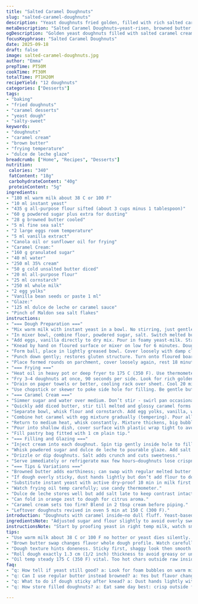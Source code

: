 ```yaml
---
title: "Salted Caramel Doughnuts"
slug: "salted-caramel-doughnuts"
description: "Yeast doughnuts fried golden, filled with rich salted caramel cream, topped with dulce de leche glaze. Uses warm milk proofed with yeast for tender bites. Caramel cream thickened with flour and cornstarch for stability. Dulce de leche glaze spiked with Maldon salt adds crunch and contrast. Frying temp critical to keep edges crisp, insides soft. Dough doubles, rested twice; frying quick, dough puffs. Classic flavors with a subtle twist—brown butter replaces half butter for nutty undertone."
metaDescription: "Salted Caramel Doughnuts—yeast-risen, browned butter notes, rich caramel cream filling with Maldon salt-crunch. Twice-risen dough, frying temp critical for crisp soft bites."
ogDescription: "Golden yeast doughnuts filled with salted caramel cream, topped with crunchy Maldon salt glaze. Careful fry temp keeps edges crisp yet soft inside; brown butter twist."
focusKeyphrase: "Salted Caramel Doughnuts"
date: 2025-09-18
draft: false
image: salted-caramel-doughnuts.jpg
author: "Emma"
prepTime: PT50M
cookTime: PT30M
totalTime: PT1H20M
recipeYield: "12 doughnuts"
categories: ["Desserts"]
tags:
- "baking"
- "fried doughnuts"
- "caramel desserts"
- "yeast dough"
- "salty-sweet"
keywords:
- "doughnuts"
- "caramel cream"
- "brown butter"
- "frying temperature"
- "dulce de leche glaze"
breadcrumb: ["Home", "Recipes", "Desserts"]
nutrition: 
 calories: "340"
 fatContent: "18g"
 carbohydrateContent: "40g"
 proteinContent: "5g"
ingredients:
- "180 ml warm milk about 38 C or 100 F"
- "10 ml instant yeast"
- "435 g all-purpose flour sifted (about 3 cups minus 1 tablespoon)"
- "60 g powdered sugar plus extra for dusting"
- "28 g browned butter cooled"
- "5 ml fine sea salt"
- "2 large eggs room temperature"
- "5 ml vanilla extract"
- "Canola oil or sunflower oil for frying"
- "Caramel Cream:"
- "160 g granulated sugar"
- "40 ml water"
- "250 ml 35% cream"
- "50 g cold unsalted butter diced"
- "20 ml all-purpose flour"
- "25 ml cornstarch"
- "250 ml whole milk"
- "2 egg yolks"
- "Vanilla bean seeds or paste 1 ml"
- "Glaze:"
- "125 ml dulce de leche or caramel sauce"
- "Pinch of Maldon sea salt flakes"
instructions:
- "=== Dough Preparation ==="
- "Mix warm milk with instant yeast in a bowl. No stirring, just gentle swirl to wake yeast. Set aside 7 minutes max until foamy bubbles form on surface—sign of live yeast. If no bubbles, yeast’s dead; try new batch, or hold milk temp lower next time."
- "In mixer bowl, combine flour, powdered sugar, salt. Switch melted butter to browned butter for that deep nuttiness first—I scorched some once, made dough taste burnt, so watch color: golden tan, nutty smell."
- "Add eggs, vanilla directly to dry mix. Pour in foamy yeast-milk. Start mixing, use dough hook or wooden spoon—start slow. Dough looks shaggy, sticky. Don’t add more flour; dough will tighten soon."
- "Knead by hand on floured surface or mixer on low for 6 minutes. Dough becomes elastic, satiny, slightly tacky but not sticking to fingers. Overkneading makes tough dough – stop when dough pulls away cleanly but bounces back when poked."
- "Form ball, place in lightly greased bowl. Cover loosely with damp cloth. Find warm spot—not too hot or dough rises too fast, less flavor. I use oven with light on. Let rest 2 hours, doubles in size, puffy and jiggly when poked. If cold kitchen, add 30 min."
- "Punch down gently; restores gluten structure. Turn onto floured board. Roll to about 1.3 cm (1/2 inch) thick. Use 7.5-cm cutter, save scraps, reroll once but avoid overhandling."
- "Place formed rounds on parchment, cover loosely again, rest 18 minutes—no more, or doughnuts rise too much then collapse when frying."
- "=== Frying ==="
- "Heat oil in heavy pot or deep fryer to 175 C (350 F). Use thermometer. Too hot and outside burns, inside stays raw; too cool, dough absorbs oil and turns greasy."
- "Fry 3–4 doughnuts at once, 90 seconds per side. Look for rich golden brown, bubbling quiets but doesn’t stop. Flip gently with slotted spoon or spider."
- "Drain on paper towels or better, cooling rack over sheet. Cool 20 min minimum to let steam escape or dough softens too much and deflates."
- "Use chopstick or skewer to poke side hole for filling. Be gentle but deep enough."
- "=== Caramel Cream ==="
- "Simmer sugar and water over medium. Don’t stir - swirl pan occasionally.  Caramel goes amber then just dark golden—smell fragrant, not burnt. Remove from heat, add cream carefully, expect splatter. Stir fast with wooden spoon."
- "Quickly add diced butter, stir till melted and glossy caramel forms. Cool slightly to thicken but not set."
- "Separate bowl, whisk flour and cornstarch. Add egg yolks, vanilla, whisk smooth; pour in cold milk slowly, no lumps."
- "Combine hot caramel with egg mixture gradually (tempering). Pour all into saucepan."
- "Return to medium heat, whisk constantly. Mixture thickens, big bubbles form, gravy-like consistency. 2 min simmer after boil keeps starch cooked."
- "Pour into shallow dish, cover surface with plastic wrap tight to avoid skin. Chill 90 minutes until firm but pipeable."
- "Fill pastry bag fitted with 1 cm plain tip."
- "=== Filling and Glazing ==="
- "Inject cream into each doughnut. Spin tip gently inside hole to fill evenly."
- "Whisk powdered sugar and dulce de leche to pourable glaze. Add salt flakes just before topping."
- "Drizzle or dip doughnuts. Salt adds crunch and cuts sweetness."
- "Serve immediately or refrigerate max few hours—doughnuts lose crispness fast."
- "=== Tips & Variations ==="
- "Browned butter adds earthiness; can swap with regular melted butter or coconut oil for different notes."
- "If dough overly sticky, dust hands lightly but don’t add flour to dough—adjust rising time instead."
- "Substitute instant yeast with active dry—proof 10 min in milk first."
- "Watch frying oil temp carefully; use candy thermometer."
- "Dulce de leche stores well but add salt late to keep contrast intact."
- "Can fold in orange zest to dough for citrus aroma."
- "Caramel cream sets too firm? Blend in 2 tbsp cream before piping."
- "Leftover doughnuts revived in oven 5 min at 150 C (300 F)."
introduction: "Doughnuts with caramel inside—no dull fluff. Yeast-based, tender crumb but sturdy enough to hold luscious salted caramel cream. I always push the dough rise—double rise keeps crumb airy but elastic, avoids dense, heavy bites. Frying temp mold texture—too hot eats up outer layer, leaving raw inside. The caramel cream thickened with starches means no leak or mess—always a win. Dulce de leche glaze bumpy with Maldon salt brings sweet-salty crunch. Brown butter instead of plain butter adds whisper of toasted nuttiness I now can’t skip. Tried with nut and citrus variations; preferred classic salted caramel the most. Caramel’s tricky, timing matters. Splash cream slow when caramel’s hot or get sugar rocks, ruined batch. Cool a bit first."
ingredientsNote: "Adjusted sugar and flour slightly to avoid overly sweet doughnut shells. Brown butter replacement critical—adds depth but balance heat carefully so it doesn’t get bitter. Used cornstarch in caramel cream alongside flour for sturdier texture to fight fridge chill. Whole milk needed for richness but cream can be swapped for half-and-half for lighter filling. Use instant yeast fresh; you’ll know by foam formation after mixing with warm milk—no foam, no rise. Oil for frying not just any oil—canola or sunflower neutral and high smoke point; olive oil tastes off and smokes early. Dulce de leche store-bought for speed but you can make from sweetened condensed milk slowly baked—adds homemade vibe. Maldon salt is my go-to flaky salt, cost a bit but worth the crunch and taste pop."
instructionsNote: "Start by proofing yeast in right temp milk, watch small bubbles not foam frenzy. Rest dough twice—key for air pockets; skipping steps leads to dense doughnuts. Kneading needs medium pressure—too soft equals lumps, over-knead tough crumb. Roll dough evenly or frying goes uneven. When frying, temp is king; test with small corner piece before whole lot. Flip once brown, not multiple times; doughnuts fragile when hot. Watch caramel color—deep amber, not dark brown. Add cream slowly, whisk constantly to avoid sugar crystals or burnt spots. Mix starches with eggs cold—prevents lumps, smooth finish in cream. Filling is a breeze with piping bag; poke doughnut side gently to avoid deflating dough. Let glaze cool but slightly warm for easy pouring. Salt flakes last step—lose crunch if wet before serving. Serve same day to keep balance of textures crisp exterior, soft interior, rich filling."
tips:
- "Use warm milk about 38 C or 100 F no hotter or yeast dies silently. Foam bubbles signal readiness; no bubbles means no rise or dense crumb. Proof in quiet bowl, no stir besides gentle swirl. Timing max 7 min foam stage; too long, yeast weakens. Proof active dry longer with same temp but slower activation."
- "Brown butter swap changes flavor whole dough profile. Watch carefully—too dark burns bitterness. Nutty aroma signals right point. Melt regular butter fully before cooling, then brown in pan until golden tan and smell hits nutty. Use cooled butter; warm soaks dough loose, cold disrupts hydration. Balance in color matters most."
- "Dough texture hints doneness. Sticky first, shaggy look then smooth elastic ball. Knead 6 min on low or hand. Stop when dough pulls from sides clean yet springs back lightly when poked—too long tightens gluten, tough tough. Flour add only before first mixing, none during knead unless extremely sticky due to humidity or flour quality change."
- "Roll dough exactly 1.3 cm (1/2 inch) thickness to avoid greasy or uncooked center. Use cutter 7.5 cm diameter; scraps reroll once max to keep structure intact. Let rounds rest 18 min loosely covered on parchment, not longer or puff collapses during frying. Rest key to even rising and frying expand."
- "Oil temp steady 175 C (350 F) vital. Too hot chars outside raw inside—watch bubbles slow without stopping noise and doughnuts rise steadily. Too cool sucks oil into dough—greasy, limp. Fry small batches 3 to 4 max; overcrowd cools oil. Use candy thermometer, check with small dough piece before frying. Drain well on rack, avoid soggy towels."
faq:
- "q: How tell if yeast still good? a: Look for foam bubbles on warm milk mix within 7 min max. No foam no rise. Use fresh yeast always. Try proof with sugar to quick test. Shelf age kills potency even if sealed."
- "q: Can I use regular butter instead browned? a: Yes but flavor changes from nutty to plain. Melted butter ok but cooler before mixing. Browned butter adds earthiness. Coconut oil swap possible but dough texture varies. Keep temp careful with fractions too."
- "q: What to do if dough sticky after knead? a: Dust hands lightly with flour, avoid adding flour to dough. Sticky can mean humidity or short knead. If too wet, longer rise helps gluten develop. Cold kitchen means longer rest times. Use bench flour, no more than palm dust."
- "q: How store filled doughnuts? a: Eat same day best: crisp outside fades fast. Refrigerate few hours max wrapped airtight. Can reheat 5 min at 150 C oven to regain slight crispness. Avoid long refrigeration or glaze dissolves. Freeze unfilled, thaw and fill. No microwave, messes texture."

---
```

